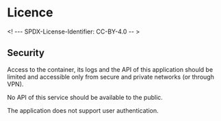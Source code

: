 # Licence

<! --- SPDX-License-Identifier: CC-BY-4.0  -- >

## Security

Access to the container, its logs and the API of this application should be limited and accessible only from secure and private networks (or through VPN).

No API of this service should be available to the public. 

The application does not support user authentication.
